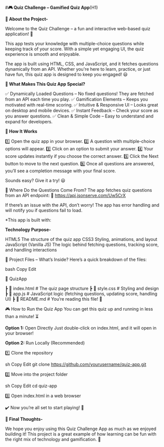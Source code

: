 #**🎮 Quiz Challenge – Gamified Quiz App**(H1)

**📌 About the Project-**

Welcome to the Quiz Challenge – a fun and interactive web-based quiz application! 🎉

This app tests your knowledge with multiple-choice questions while keeping track of your score. With a simple yet engaging UI, the quiz experience is smooth and enjoyable.

The app is built using HTML, CSS, and JavaScript, and it fetches questions dynamically from an API. Whether you're here to learn, practice, or just have fun, this quiz app is designed to keep you engaged! 😃

**🎯 What Makes This Quiz App Special?**

✅ Dynamically Loaded Questions – No fixed questions! They are fetched from an API each time you play.
✅ Gamification Elements – Keeps you motivated with real-time scoring.
✅ Intuitive & Responsive UI – Looks great on desktop and mobile devices.
✅ Instant Feedback – Check your score as you answer questions.
✅ Clean & Simple Code – Easy to understand and expand for developers.

**🚀 How It Works**

1️⃣ Open the quiz app in your browser.
2️⃣ A question with multiple-choice options will appear.
3️⃣ Click on an option to submit your answer.
4️⃣ Your score updates instantly if you choose the correct answer.
5️⃣ Click the Next button to move to the next question.
6️⃣ Once all questions are answered, you’ll see a completion message with your final score.

Sounds easy? Give it a try! 😃

🔗 Where Do the Questions Come From?
The app fetches quiz questions from an API endpoint:
📌 https://api.jsonserve.com/Uw5CrX

If there’s an issue with the API, don’t worry! The app has error handling and will notify you if questions fail to load.

*This app is built with:

**Technology	Purpose-**

HTML5	The structure of the quiz app
CSS3	Styling, animations, and layout
JavaScript (Vanilla JS)	The logic behind fetching questions, tracking score, and handling interactions

📂 Project Files – What’s Inside?
Here’s a quick breakdown of the files:

bash
Copy
Edit

📂 QuizApp

 ┣ 📜 index.html      # The quiz page structure
 ┣ 📜 style.css       # Styling and design
 ┣ 📜 app.js          # JavaScript logic (fetching questions, updating score, handling UI)
 ┣ 📜 README.md       # You’re reading this file! 📖
 
🎮 How to Run the Quiz App
You can get this quiz up and running in less than a minute! ⏳

**Option 1:** Open Directly
Just double-click on index.html, and it will open in your browser!

**Option 2:** Run Locally (Recommended)

1️⃣ Clone the repository

sh
Copy
Edit
git clone https://github.com/yourusername/quiz-app.git

2️⃣ Move into the project folder

sh
Copy
Edit
cd quiz-app

3️⃣ Open index.html in a web browser

✔️ Now you’re all set to start playing! 🚀

**🎉 Final Thoughts-**

We hope you enjoy using this Quiz Challenge App as much as we enjoyed building it! This project is a great example of how learning can be fun with the right mix of technology and gamification. 🚀
